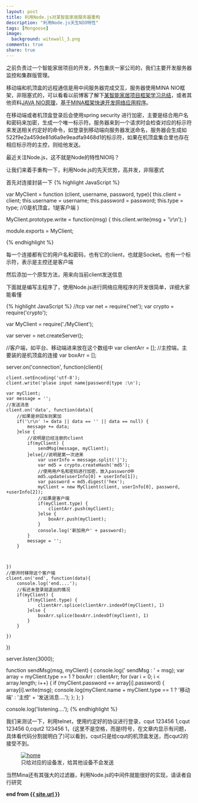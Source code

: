 ```yaml
---
layout: post
title: 利用Node.js对某智能家居服务器重构
description: "利用Node.js天生NIO特性"
tags: [Mongoose]
image:
  background: witewall_3.png
comments: true
share: true
---
```


之前负责过一个智能家居项目的开发，外包重庆一家公司的，我们主要开发服务器监控和集群版管理。

移动端和机顶盒的远程通信是用中间服务器完成交互，服务器使用MINA NIO框架，非阻塞式的，可以看看以前博客了解下<a href="http://blog.csdn.net/hacke2/article/details/32188927">某智能家居项目框架学习总结</a>，或者其他资料<a href="http://weixiaolu.iteye.com/blog/1479656">JAVA NIO原理</a>，<a href="http://www.iteye.com/topic/166596">基于MINA框架快速开发网络应用程序</a>。

在移动端或者机顶盒登录后会使用spring security 进行加密，主要是结合用户名和密码来加密，生成一个唯一标示符。服务器来到一个请求时会检查对应的标示符来发送相关约定好的命令，如登录到移动端向服务器发送命名，服务器会生成如522f9e2a459de81d6a9e9eadfa9468d1的标示符，如果在机顶盒集合里也存在相应标示符的主控，则给他发送。

最近关注Node.js，这不就是Node的特性NIO吗？

让我们来着手重构一下，利用Node.js的先天优势，高并发，非阻塞式

<!--more-->

首先对连接封装一下
{% highlight JavaScript %}

var MyClient = function (client, username, password, type){
	this.client = client;
	this.username = username;
	this.password = password;
	this.type = type; //0是机顶盒，1是客户端
}

MyClient.prototype.write = function(msg) {
	this.client.write(msg + '\r\n');
}

module.exports = MyClient;

{% endhighlight %}

每一个连接都有它的用户名和密码，也有它的client，也就是Socket。也有一个标示符，表示是主控还是客户端

然后添加一个原型方法，用来向当前client发送信息

下面就是编写主程序了，使用Node.js进行网络应用程序的开发很简单，详细大家能看懂

{% highlight JavaScript %}
//tcp
var net = require('net');
var crypto = require('crypto');



var MyClient = require('./MyClient');

var server = net.createServer();

//客户端，如平台、移动端进来放在这个数组中
var clientArr = [];
//主控端，主要装的是机顶盒的连接
var boxArr = [];


server.on('connection', function(client){

	
	client.setEncoding('utf-8');
	client.write('plase input name|password|type :\n');

	var myClient; 
	var message = '';
	//发送消息
	client.on('data', function(data){
		//如果是非回车则累加
		if('\r\n' != data || data == '' || data == null) {
			message += data;
		}else {
			//说明是已经注册的client
			if(myClient) {
				sendMsg(message, myClient);
			}else{//说明是第一次进来
				var userInfo = message.split('|');
				var md5 = crypto.createHash('md5');
				//使用用户名和密码进行加密，放入password中
				md5.update(userInfo[0] + userInfo[1]);
				var password = md5.digest('hex');
				myClient = new MyClient(client, userInfo[0], password, +userInfo[2]);
				//如果是客户端
				if(myClient.type) {
					clientArr.push(myClient);
				}else {
					boxArr.push(myClient);
				}
				console.log('新加用户' + password);
			}
			message = '';
		}
		
		
		
	})
	//断开时移除这个客户端
	client.on('end', function(data){
		console.log('end....');
		//有还未登录就退出的情况
		if(myClient) {
			if(myClient.type) {
				clientArr.splice(clientArr.indexOf(myClient), 1)
			}else {
				boxArr.splice(boxArr.indexOf(myClient), 1)
			}
		}
		
	})
})

server.listen(3000);

function sendMsg(msg, myClient) {
	console.log(' sendMsg : ' + msg);
	var array = myClient.type == 1 ? boxArr : clientArr;
	for (var i = 0; i < array.length; i++) {
		if (myClient.password == array[i].password) {
			 array[i].write(msg);
			 console.log(myClient.name + myClient.type == 1 ? '移动端' : '主控' + '发送消息....');
		};
	};
}

console.log('listening....');
{% endhighlight %}

我们来测试一下，利用telnet，使用约定好的协议进行登录，cqut 123456 1,cqut 123456 0,cqut2 123456 1，(这里不是空格，而是I符号，在文章内显示有问题，具体看代码分割就明白了)可以看到，cqut只是给cqut的机顶盒发送，而cqut2的接受不到。

<figure>
	<a href="/images/article/16.jpg">
		<img src="/images/article/16.jpg" alt="home" />
	</a>
	<figcaption>只给对应的设备发，给其他设备不会发送</figcaption>
</figure>

当然Mina还有其强大的过滤器，利用Node.js的中间件就能很好的实现，请读者自行研究

<strong>end from <a href="{{ site.url }}"> {{ site.url }}</a></strong>